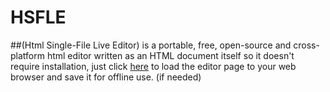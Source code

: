 # HSFLE
##(Html Single-File Live Editor) is a portable, free, open-source and cross-platform html editor written as an HTML document itself so it doesn't require installation, just click [here](https://meena-hanna.github.io/HSFLE/) to load the editor page to your web browser and save it for offline use. (if needed)
